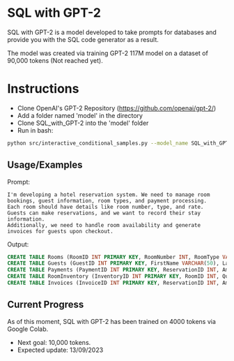 
# SQL with GPT-2

SQL with GPT-2 is a model developed to take prompts for databases and provide you with the SQL code generator as a result.



The model was created via training GPT-2 117M model on a dataset of 90,000 tokens (Not reached yet). 

# Instructions

* Clone OpenAI's GPT-2 Repository (https://github.com/openai/gpt-2/)
* Add a folder named 'model' in the directory
* Clone SQL_with_GPT-2 into the 'model' folder
* Run in bash:
```BASH
python src/interactive_conditional_samples.py --model_name SQL_with_GPT-2
```
## Usage/Examples

Prompt:

```
I'm developing a hotel reservation system. We need to manage room bookings, guest information, room types, and payment processing. 
Each room should have details like room number, type, and rate. 
Guests can make reservations, and we want to record their stay information. 
Additionally, we need to handle room availability and generate invoices for guests upon checkout.
```

Output:

```SQL
CREATE TABLE Rooms (RoomID INT PRIMARY KEY, RoomNumber INT, RoomType VARCHAR(50), Rate DECIMAL(10, 2)); 
CREATE TABLE Guests (GuestID INT PRIMARY KEY, FirstName VARCHAR(50), LastName VARCHAR(50), Email VARCHAR(100), Phone VARCHAR(20)); CREATE TABLE Reservations (ReservationID INT PRIMARY KEY, GuestID INT, RoomID INT, CheckInDate DATE, CheckOutDate DATE); 
CREATE TABLE Payments (PaymentID INT PRIMARY KEY, ReservationID INT, Amount DECIMAL(10, 2), PaymentDate DATE); 
CREATE TABLE RoomInventory (InventoryID INT PRIMARY KEY, RoomID INT, Quantity INT); 
CREATE TABLE Invoices (InvoiceID INT PRIMARY KEY, ReservationID INT, Amount DECIMAL(10, 2), InvoiceDate DATE);
```



## Current Progress

As of this moment, SQL with GPT-2 has been trained on 4000 tokens via Google Colab.

* Next goal: 10,000 tokens. 
* Expected update: 13/09/2023

